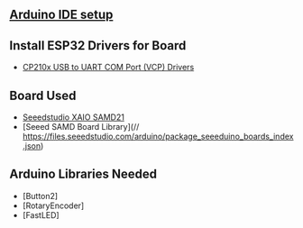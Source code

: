 ## [Arduino IDE setup](https://docs.espressif.com/projects/arduino-esp32/en/latest/getting_started.html#about-arduino-esp32)

## Install ESP32 Drivers for Board
  - [CP210x USB to UART COM Port (VCP) Drivers](https://www.silabs.com/developers/usb-to-uart-bridge-vcp-drivers?tab=overview) 

## Board Used
  - [Seeedstudio XAIO SAMD21](https://wiki.seeedstudio.com/Seeeduino-XIAO/)
  - [Seeed SAMD Board Library](// https://files.seeedstudio.com/arduino/package_seeeduino_boards_index.json)

## Arduino Libraries Needed
  - [Button2]
  - [RotaryEncoder]
  - [FastLED]